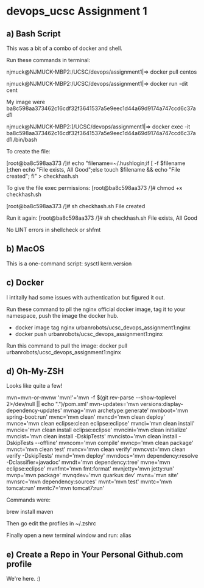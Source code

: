 # devops_ucsc Assignment 1

## a) Bash Script
This was a bit of a combo of docker and shell.

Run these commands in terminal:

njmuck@NJMUCK-MBP2:/UCSC/devops/assignment1|⇒  docker pull centos

njmuck@NJMUCK-MBP2:/UCSC/devops/assignment1|⇒  docker run -dit cent


My image were ba8c598aa373462c16cdf32f3641537a5e9eec1d44a69d9174a747ccd6c37ad1


njmuck@NJMUCK-MBP2:]/UCSC/devops/assignment1|⇒  docker exec -it ba8c598aa373462c16cdf32f3641537a5e9eec1d44a69d9174a747ccd6c37ad1 /bin/bash


To create the file:

[root@ba8c598aa373 /]# echo "filename=~/.hushlogin;if [ -f $filename ];then echo "File exists, All Good";else touch $filename && echo "File created"; fi" > checkhash.sh

To give the file exec permissions:
[root@ba8c598aa373 /]# chmod +x checkhash.sh

[root@ba8c598aa373 /]# sh checkhash.sh
File created

Run it again:
[root@ba8c598aa373 /]# sh checkhash.sh
File exists, All Good

No LINT errors in shellcheck or shfmt

## b) MacOS
This is a one-command script:
sysctl kern.version


## c) Docker

I intitally had some issues with authentication but figured it out.

Run these command to pll the nginx official docker image, tag it to your namespace, push the image the docker hub.
* docker image tag nginx urbanrobots/ucsc_devops_assignment1:nginx
* docker push urbanrobots/ucsc_devops_assignment1:nginx

Run this command to pull the image:
docker pull urbanrobots/ucsc_devops_assignment1:nginx

## d) Oh-My-ZSH
Looks like quite a few!

mvn=mvn-or-mvnw
'mvn!'='mvn -f $(git rev-parse --show-toplevel 2>/dev/null || echo ".")/pom.xml'
mvn-updates='mvn versions:display-dependency-updates'
mvnag='mvn archetype:generate'
mvnboot='mvn spring-boot:run'
mvnc='mvn clean'
mvncd='mvn clean deploy'
mvnce='mvn clean eclipse:clean eclipse:eclipse'
mvnci='mvn clean install'
mvncie='mvn clean install eclipse:eclipse'
mvncini='mvn clean initialize'
mvncist='mvn clean install -DskipTests'
mvncisto='mvn clean install -DskipTests --offline'
mvncom='mvn compile'
mvncp='mvn clean package'
mvnct='mvn clean test'
mvncv='mvn clean verify'
mvncvst='mvn clean verify -DskipTests'
mvnd='mvn deploy'
mvndocs='mvn dependency:resolve -Dclassifier=javadoc'
mvndt='mvn dependency:tree'
mvne='mvn eclipse:eclipse'
mvnfmt='mvn fmt:format'
mvnjetty='mvn jetty:run'
mvnp='mvn package'
mvnqdev='mvn quarkus:dev'
mvns='mvn site'
mvnsrc='mvn dependency:sources'
mvnt='mvn test'
mvntc='mvn tomcat:run'
mvntc7='mvn tomcat7:run'


Commands were:

brew install maven

Then go edit the profiles in ~/.zshrc

Finally open a new terminal window and run: alias


## e)  Create a Repo in Your Personal Github.com profile

We're here. :)
